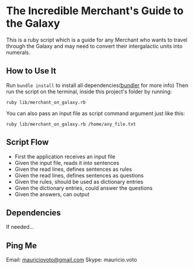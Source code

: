 # The Incredible Merchant's Guide to the Galaxy

This is a ruby script which is a guide for any Merchant who wants to travel through the
Galaxy and may need to convert their intergalactic units into numerals.

## How to Use It

Run ```bundle install``` to install all dependencies([bundler](https://github.com/bundler/bundler) for more info)
Then run the script on the terminal, inside this project's folder by running:

```ruby lib/merchant_on_galaxy.rb```

You can also pass an input file as script command argument just like this:

```ruby lib/merchant_on_galaxy.rb /home/any_file.txt```

## Script Flow

- First the application receives an input file
- Given the input file, reads it into sentences
- Given the read lines, defines sentences as rules
- Given the read lines, defines sentences as questions
- Given the rules, should be used as dictionary entries
- Given the dictionary entries, could answer the questions
- Given the answers, can output

## Dependencies

If needed...

## Ping Me

Email: mauriciovoto@gmail.com
Skype: mauricio.voto

